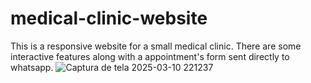 # medical-clinic-website
This is a responsive website for a small medical clinic. There are some interactive features along with a appointment's form sent directly to whatsapp.
![Captura de tela 2025-03-10 221237](https://github.com/user-attachments/assets/d373d344-c886-4286-940f-574fcf5718f2)

